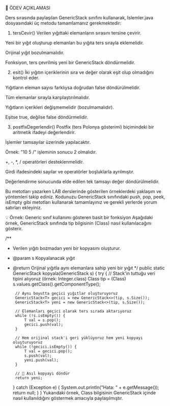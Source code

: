 📘 ÖDEV AÇIKLAMASI

Ders sırasında paylaşılan GenericStack sınıfını kullanarak, Islemler.java dosyasındaki üç metodu tamamlamanız gerekmektedir:

1. tersCevir()
Verilen yığıttaki elemanların sırasını tersine çevirir.

Yeni bir yığıt oluşturup elemanları bu yığıta ters sırayla eklemelidir.

Orijinal yığıt bozulmamalıdır.

Fonksiyon, ters çevrilmiş yeni bir GenericStack döndürmelidir.

2. esit()
İki yığıtın içeriklerinin sıra ve değer olarak eşit olup olmadığını kontrol eder.

Yığıtların eleman sayısı farklıysa doğrudan false döndürülmelidir.

Tüm elemanlar sırayla karşılaştırılmalıdır.

Yığıtların içerikleri değişmemelidir (bozulmamalıdır).

Eşitse true, değilse false döndürmelidir.

3. postfixDegerlendir()
Postfix (ters Polonya gösterimi) biçimindeki bir aritmetik ifadeyi değerlendirir.

İşlemler tamsayılar üzerinde yapılacaktır.

Örnek: "10 5 /" işleminin sonucu 2 olmalıdır.

+, -, *, / operatörleri desteklenmelidir.

Girdi ifadesindeki sayılar ve operatörler boşluklarla ayrılmıştır.

Değerlendirme sonucunda elde edilen tek tamsayı değer döndürülmelidir.

Bu metotları yazarken LAB derslerinde gösterilen örneklerdeki yaklaşım ve yöntemleri takip ediniz.
Kodunuzu GenericStack sınıfındaki push, pop, peek, isEmpty gibi metotları kullanarak tamamlayınız ve gerekli yerlerde yorum satırları ekleyiniz.

💡 Örnek: Generic sınıf kullanımı gösteren basit bir fonksiyon
Aşağıdaki örnek, GenericStack sınıfında tip bilgisinin (Class<T>) nasıl kullanılacağını gösterir.

/**
 * Verilen yığıtı bozmadan yeni bir kopyasını oluşturur.
 * @param s Kopyalanacak yığıt
 * @return Orijinal yığıtla aynı elemanlara sahip yeni bir yığıt
 */
public static <T extends Comparable> GenericStack<T> kopyala(GenericStack<T> s) {
    try {
        // Stack'in tuttuğu veri tipini alıyoruz (örnek: Integer.class)
        Class<T> tip = (Class<T>) s.values.getClass().getComponentType();

        // Aynı boyutta geçici yığıtlar oluşturuyoruz
        GenericStack<T> gecici = new GenericStack<>(tip, s.Size());
        GenericStack<T> yeni = new GenericStack<>(tip, s.Size());

        // Elemanları geçici olarak ters sırada aktarıyoruz
        while (!s.isEmpty()) {
            T val = s.pop();
            gecici.push(val);
        }

        // Hem orijinal stack'i geri yüklüyoruz hem yeni kopyayı oluşturuyoruz
        while (!gecici.isEmpty()) {
            T val = gecici.pop();
            s.push(val);
            yeni.push(val);
        }

        // 🔹 Asıl kopyayı döndür
        return yeni;

    } catch (Exception e) {
        System.out.println("Hata: " + e.getMessage());
        return null;
    }
}
Yukarıdaki örnek, Class<T> bilgisinin GenericStack içinde nasıl kullanıldığını göstermek amacıyla paylaşılmıştır.
